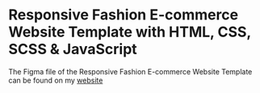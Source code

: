# Responsive Fashion E-commerce Website Template with HTML, CSS, SCSS & JavaScript


The Figma file of the Responsive Fashion E-commerce Website Template can be found on my [website](https://www.codevoweb.com)
